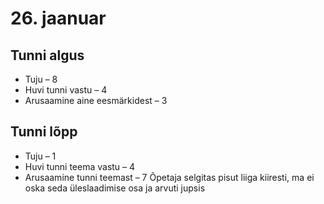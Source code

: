 # 26. jaanuar
## Tunni algus
* Tuju – 8
* Huvi tunni vastu – 4
* Arusaamine aine eesmärkidest – 3
## Tunni lõpp
* Tuju – 1
* Huvi tunni teema vastu – 4
* Arusaamine tunni teemast – 7
Õpetaja selgitas pisut liiga kiiresti, ma ei oska seda üleslaadimise osa ja arvuti jupsis